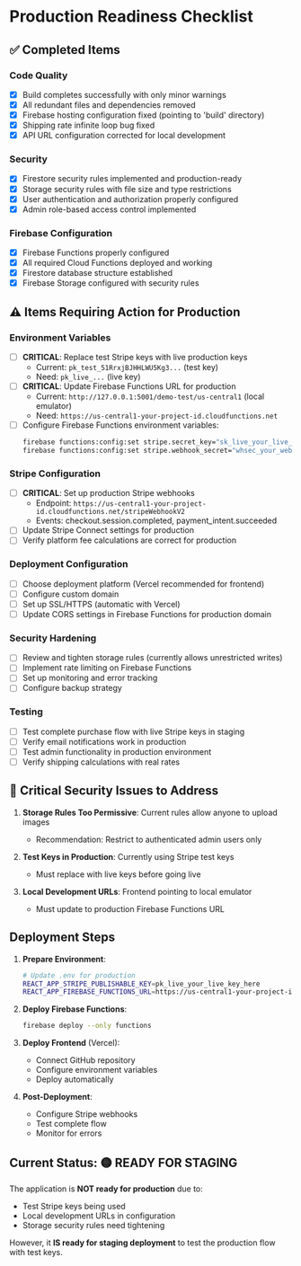 # Production Readiness Checklist

## ✅ Completed Items

### Code Quality
- [x] Build completes successfully with only minor warnings
- [x] All redundant files and dependencies removed
- [x] Firebase hosting configuration fixed (pointing to 'build' directory)
- [x] Shipping rate infinite loop bug fixed
- [x] API URL configuration corrected for local development

### Security
- [x] Firestore security rules implemented and production-ready
- [x] Storage security rules with file size and type restrictions
- [x] User authentication and authorization properly configured
- [x] Admin role-based access control implemented

### Firebase Configuration
- [x] Firebase Functions properly configured
- [x] All required Cloud Functions deployed and working
- [x] Firestore database structure established
- [x] Firebase Storage configured with security rules

## ⚠️ Items Requiring Action for Production

### Environment Variables
- [ ] **CRITICAL**: Replace test Stripe keys with live production keys
  - Current: `pk_test_51RrxjBJHHLWU5Kg3...` (test key)
  - Need: `pk_live_...` (live key)
- [ ] **CRITICAL**: Update Firebase Functions URL for production
  - Current: `http://127.0.0.1:5001/demo-test/us-central1` (local emulator)
  - Need: `https://us-central1-your-project-id.cloudfunctions.net`
- [ ] Configure Firebase Functions environment variables:
  ```bash
  firebase functions:config:set stripe.secret_key="sk_live_your_live_key_here"
  firebase functions:config:set stripe.webhook_secret="whsec_your_webhook_secret_here"
  ```

### Stripe Configuration
- [ ] **CRITICAL**: Set up production Stripe webhooks
  - Endpoint: `https://us-central1-your-project-id.cloudfunctions.net/stripeWebhookV2`
  - Events: checkout.session.completed, payment_intent.succeeded
- [ ] Update Stripe Connect settings for production
- [ ] Verify platform fee calculations are correct for production

### Deployment Configuration
- [ ] Choose deployment platform (Vercel recommended for frontend)
- [ ] Configure custom domain
- [ ] Set up SSL/HTTPS (automatic with Vercel)
- [ ] Update CORS settings in Firebase Functions for production domain

### Security Hardening
- [ ] Review and tighten storage rules (currently allows unrestricted writes)
- [ ] Implement rate limiting on Firebase Functions
- [ ] Set up monitoring and error tracking
- [ ] Configure backup strategy

### Testing
- [ ] Test complete purchase flow with live Stripe keys in staging
- [ ] Verify email notifications work in production
- [ ] Test admin functionality in production environment
- [ ] Verify shipping calculations with real rates

## 🚨 Critical Security Issues to Address

1. **Storage Rules Too Permissive**: Current rules allow anyone to upload images
   - Recommendation: Restrict to authenticated admin users only

2. **Test Keys in Production**: Currently using Stripe test keys
   - Must replace with live keys before going live

3. **Local Development URLs**: Frontend pointing to local emulator
   - Must update to production Firebase Functions URL

## Deployment Steps

1. **Prepare Environment**:
   ```bash
   # Update .env for production
   REACT_APP_STRIPE_PUBLISHABLE_KEY=pk_live_your_live_key_here
   REACT_APP_FIREBASE_FUNCTIONS_URL=https://us-central1-your-project-id.cloudfunctions.net
   ```

2. **Deploy Firebase Functions**:
   ```bash
   firebase deploy --only functions
   ```

3. **Deploy Frontend** (Vercel):
   - Connect GitHub repository
   - Configure environment variables
   - Deploy automatically

4. **Post-Deployment**:
   - Configure Stripe webhooks
   - Test complete flow
   - Monitor for errors

## Current Status: 🟡 READY FOR STAGING

The application is **NOT ready for production** due to:
- Test Stripe keys being used
- Local development URLs in configuration
- Storage security rules need tightening

However, it **IS ready for staging deployment** to test the production flow with test keys.